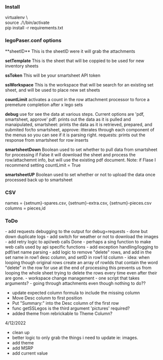 <h3>Install</h3> 
  virtualenv \<env\><br />
  source ./\<env\>/bin/activate<br />
  pip install -r requirements.txt

<h3>legoPaser.conf options</h3>
  **sheetID**
      This is the sheetID were it will grab the attachments

  **setTemplate**
      This is the sheet that will be coppied to be used for new inventory sheets
  
  **ssToken**
      This will be your smartsheet API token

  **ssWorkspace**
      This is the workspace that will be search for an existing set sheet, and will be used to place new set sheets
  
  **countLimit**
      activates a count in the row attachment processor to force a premeture completion after x lego sets
  
  **debug**
      use for see the data at various steps.
      Current options are 'pdf, smartsheet, approve'
        pdf: prints out the data as it is pulled and manaipulated,
        smartsheet: prints the data as it is retrieved, prepared, and submited for/to smartsheet,
        approve: itterates through each component of the menus so you can see if it is parsing right.
        requests: prints out the response from smartsheet for row inserts
  
  **smartsheetDown**
      Boolean used to set whether to pull data from smartsheet for processing
      if False it will download the sheet and process the row/attachemnt info, but will use the existing pdf document.
      Note: if Flase I recommend setting countLimit = True
  
  **smartsheetUP**
      Boolean used to set whether or not to upload the data once processed back up to smartsheet

<h3>CSV</h3>

names = {setnum}-spares.csv, {setnum}-extra.csv, {setnum}-pieces.csv
columns = pieces,id

<h3> ToDo</h3>
 - add requests debugging to the output for debug=requests
   - done but down duplicate logs
 - add switch for weather or not to download the images
 - add retry logic to api/web calls
   Done - perhaps a sing function to make web calls used by api specific functions
 - add exception handling/logging to pdf/set name parsing
 - add logic to remove "delete" rows, and add in the set name in row1 desc column, and setID in row1 Id column
    - idea: when looping though original rows create an array of rowIds that contain the word "delete" in the row for use at the end of processing
         this prevents us from looping the whole sheet trying to delete the rows every time even after their are gone.
 - workspace change management
   - one script that takes arguments?
 - going through attachments even though nothing to do??

 - update expected column formula to include the missing column
 - Move Desc colunm to first position
 - Put "Summary:" into the Desc column of the first row
 - func getSSLegos is the third argument 'pictures' required?
 - added theme from rebrickable to Theme Column?


4/12/2022
 - clean up
 - better logic to only grab the things i need to update ie: images.
 - add theme
 - add MSRP
 - add current value
